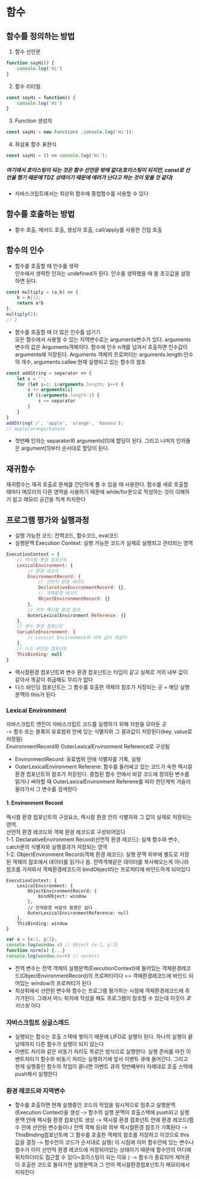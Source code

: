 # 함수   

## 함수를 정의하는 방법   
1. 함수 선언문
```javascript
function sayHi() {
    console.log('Hi')
}
```
2. 함수 리터럴   
```javascript
const sayHi = function() {
    console.log('Hi')
}
```
3. Function 생성자
```javascript
const sayHi = new Function( ,console.log('Hi'));
```
4. 화살표 함수 표현식
```javascript
const sayHi = () => console.log('Hi');
```
##### 여기에서 호이스팅이 되는 것은 함수 선언문 밖에 없다(호이스팅이 되지만, const로 선언을 했기 때문에 TDZ 상태이기 때문에 에러가 난다고 하는 것이 맞을 것 같다)   
- 자바스크립트에서는 최상위 함수에 중첩함수를 사용할 수 있다   

## 함수를 호출하는 방법   
- 함수 호출, 메서드 호출, 생성자 호출, call/apply를 사용한 간접 호출

## 함수의 인수   
- 함수를 호출할 때 인수를 생략   
인수에서 생략한 인자는 undefined가 된다. 인수를 생략했을 때 쓸 초깃값을 설정하면 된다.   
```javascript
const multiply = (a,b) => {
    b = b||1;
    return a*b
};
multiply(2);
// 2
```
- 함수를 호출할 때 더 많은 인수를 넘기기   
모든 함수에서 사용할 수 있는 지역변수로는 arguments변수가 있다. arguments 변수의 값은 Arguments객체이다. 함수에 인수 n개를 넘겨서 호출하면 인수값이 arguments에 저장된다. Arguments 객체의 프로퍼티는 arguments.length:인수의 개수, arguments.callee:현재 실행되고 있는 함수의 참조      
```javascript
const addString = separator => {
    let s = '';
    for (let i=1; i<arguments.length; i++) {
        s += arguments[i]
        if (i<arguments.length-1) {
            s += separator
        }
    }
}
addString('/', 'apple', 'orange', 'banana');
// apple/orange/banana
```
- 첫번째 인자는 separator와 arguments[0]에 할당이 된다. 그리고 나머지 인자들은 argument[1]부터 순서대로 할당이 된다.   

## 재귀함수   
재귀함수는 재귀 호출로 문제를 간단하게 풀 수 있을 때 사용한다. 함수를 새로 호출할 때마다 메모리의 다른 영역을 사용하기 때문에 while/for문으로 작성하는 것이 이해하기 쉽고 메모리 공간을 적게 차지한다   

## 프로그램 평가와 실행과정   
- 실행 가능한 코드: 전역코드, 함수코드, eval코드   
- 실행문맥 Execution Context: 실행 가능한 코드가 실제로 실행되고 관리되는 영역
```javascript
ExecutionContext = {
    // 렉시컬 환경 컴포넌트
    LexicalEnvironment: {
        // 환경 레코드
        EnvironmentRecord: {
            // 선언적 환경 레코드   
            DeclarativeEnvironmentRecord: {},   
            // 객체환경 레코드   
            ObjectEnvironmentRecord: {}   
        },   
        // 외부 렉시컬 환경 참조
        OuterLexicalEnvironment Reference: {}
    },
    // 변수 환경 컴포넌트
    VariableEnvironment: {
        // Lexical Environment와 내부 값이 똑같다
    },
    // 디스 바인딩 컴포넌트
    ThisBinding: null
}
```
- 렉시컬환경 컴포넌트와 변수 환경 컴포넌트는 타입이 같고 실제로 거의 내부 값이 같아서 똑같이 취급해도 무리가 없다   
- 디스 바인딩 컴포넌트는 그 함수를 호출한 객체의 참조가 저장되는 곳 = 해당 실행 문맥의 this가 된다   

### Lexical Environment   
자바스크립트 엔진이 자바스크립트 코드를 실행하기 위해 자원을 모아둔 곳   
-> 함수 또는 블록의 유효범위 안에 있는 식별자와 그 결과값이 저장된다(key, value로 저장됨)   
EnvironmentRecord와 OuterLexicalEnvironment Reference로 구성됨   
- EnvironmentRecord: 유효범위 안에 식별자를 기록, 실행   
- OuterLexicalEnvironment Referene: 함수를 둘러싸고 있는 코드가 속한 렉시컬 환경 컴포넌트의 참조가 저장된다. 중첩된 함수 안에서 바깥 코드에 정의된 변수를 읽거나 써야할 때 OuterLexicalEnvironment Referene를 따라 한단계씩 거슬러 올라가서 그 변수를 검색한다   

#### 1. Environment Record      
렉시컬 환경 컴포넌트의 구성요소, 렉시컬 환경 안의 식별자와 그 값이 실제로 저장되는 영역.   
선언적 환경 레코드와 객체 환경 레코드로 구성되어있다   
1-1. DeclarativeEnvironment Record(선언적 환경 레코드): 실제 함수와 변수, catch문의 식별자와 실행결과가 저장되는 영역   
1-2. ObjectEnvironment Record(객체 환경 레코드): 실행 문맥 외부에 별도로 저장된 객체의 참조에서 데이터를 읽거나 씀. 전역객체같은 데이터를 복사해오는게 아니라 참조를 가져와서 객체환경레코드의 bindObject라는 프로퍼티에 바인드하게 되어있다     
```
ExecutionContext: {
    LexicalEnvironment: {
        ObjectEnvironmentRecord: {
            bindObject: window
        },
        // 전역환경 바깥의 환경은 없다
        OuterLexicalEnvironmentReference: null 
    },
    ThisBinding: window
}
```
```javascript
var a = {x:1, y:2};
console.log(window.a) // Object {x:1, y:2}
function norm(x) {...}
console.log(window.norm) // norm(x)
```
- 전역 변수는 전역 객체의 실행문맥(ExecutionContext)에 들어있는 객체환경레코드(ObjectEnvironmentRecord)의 프로퍼티이다 == 객체환경레코드에 바인드 되어있는 window의 프로퍼티가 된다   
- 최상위에서 선언된 변수와 함수는 프로그램 평가하는 시점에 객체환경레코드에 추가가된다. 그래서 어느 위치에 작성을 해도 프로그램이 참조할 수 있는데 이것이 *호이스팅* 이다   

### 자바스크립트 싱글스레드   
- 실행되는 함수는 호출 스택에 쌓이기 때문에 LIFO로 실행이 된다. 하나의 실행이 끝날때까지 다른 함수가 실행이 되지 않는다   
- 이벤트 처리와 같은 비동기 처리도 똑같은 방식으로 실행한다. 실행 준비를 마친 이벤트처리기 함수와 비동기 처리는 실행하기에 앞서 이벤트 큐에 들어간다. 그리고 현재 실행중인 함수의 작업이 끝나면 이벤트 큐의 첫번째부터 차례대로 호출 스택에 push해서 실행한다   

### 환경 레코드와 지역변수   
- 함수를 호출하면 현재 실행중인 코드의 작업을 일시적으로 멈추고 실행문맥(Execution Context)을 생성 -> 함수의 실행 문맥이 호출스택에 push되고 실행 문맥 안에 렉시컬 환경 컴포넌트 생성 -> 렉시컬 환경 컴포넌트 안에 환경 레코드(함수 안에 선언된 변수들이나 전역 객체 등)와 외부 렉시컬환경 참조가 기록된다 -> ThisBinding컴포넌트에 그 함수를 호출한 객체의 참조를 저장하고 이것으로 this값을 결정 -> 함수안의 코드가 순서대로 실행( 이 시점에 이미 함수안에 있는 변수나 함수가 이미 선언적 환경 레코드에 저장되어있는 상태이기 때문에 함수안의 어디에 위치하더라도 접근할 수 있다=호이스팅이 되는 이유 ) -> 함수가 종료되어 제어권이 호출한 코드로 돌아가면 실행문맥과 그 안의 렉시컬환경컴포넌트가 메모리에서 지워진다   
